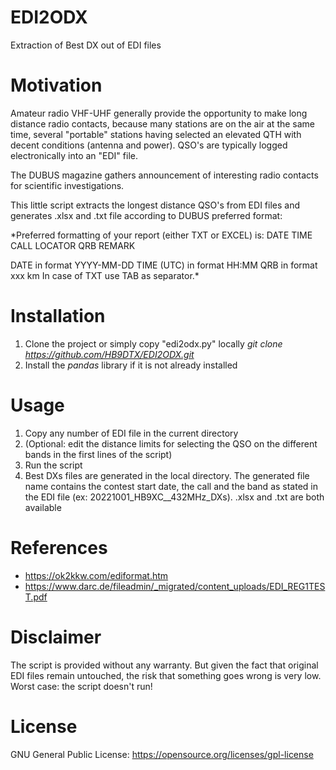 # EDI2ODX
Extraction of Best DX out of EDI files

# Motivation
Amateur radio VHF-UHF generally provide the opportunity to make long distance radio contacts, because many stations are on the air at the same time, several "portable" stations having selected an elevated QTH with decent conditions (antenna and power). QSO's are typically logged electronically into an "EDI" file.

The DUBUS magazine gathers announcement of interesting radio contacts for scientific investigations. 

This little script extracts the longest distance QSO's from EDI files and generates .xlsx and .txt file according to DUBUS preferred format:

*Preferred formatting of your report (either TXT or EXCEL) is:
DATE TIME CALL LOCATOR QRB REMARK

DATE in format YYYY-MM-DD
TIME (UTC) in format HH:MM
QRB in format xxx km
In case of TXT use TAB as separator.* 





# Installation
1. Clone the project or simply copy "edi2odx.py" locally
*git clone https://github.com/HB9DTX/EDI2ODX.git*
2. Install the *pandas* library if it is not already installed

# Usage
1. Copy any number of EDI file in the current directory
2. (Optional: edit the distance limits for selecting the QSO on the different bands in the first lines of the script)
3. Run the script
4. Best DXs files are generated in the local directory. The generated file name contains the contest start date, the call and the band as stated in the EDI file (ex: 20221001_HB9XC__432MHz_DXs). .xlsx and .txt are both available


# References
- https://ok2kkw.com/ediformat.htm
- https://www.darc.de/fileadmin/_migrated/content_uploads/EDI_REG1TEST.pdf


# Disclaimer
The script is provided without any warranty. But given the fact that original EDI files remain untouched, the risk that something goes wrong is very low. Worst case: the script doesn't run!

# License
GNU General Public License: https://opensource.org/licenses/gpl-license
